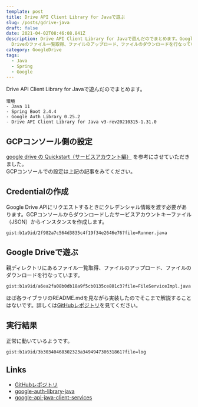 ```yaml
---
template: post
title: Drive API Client Library for Javaで遊ぶ
slug: /posts/gdrive-java
draft: false
date: 2021-04-02T08:46:08.841Z
description: Drive API Client Library for Javaで遊んだのでまとめます。Google
  Driveのファイル一覧取得、ファイルのアップロード、ファイルのダウンロードを行なっています。
category: GoogleDrive
tags:
  - Java
  - Spring
  - Google
---
```

Drive API Client Library for Javaで遊んだのでまとめます。

```
環境
- Java 11
- Spring Boot 2.4.4
- Google Auth Library 0.25.2
- Drive API Client Library for Java v3-rev20210315-1.31.0
```

## GCPコンソール側の設定
[google drive の Quickstart（サービスアカウント編）](https://playwithgoogleapi.hatenablog.com/entry/2019/06/30/133415) を参考にさせていただきました。\
GCPコンソールでの設定は上記の記事をみてください。

## Credentialの作成
Google Drive APIにリクエストするときにクレデンシャル情報を渡す必要があります。GCPコンソールからダウンロードしたサービスアカウントキーファイル（JSON）からインスタンスを作成します。

`gist:b1a9id/2f982a7c564d3835c4f19f34e2646e76?file=Runner.java`  

## Google Driveで遊ぶ
親ディレクトリにあるファイル一覧取得、ファイルのアップロード、ファイルのダウンロードを行なっています。

`gist:b1a9id/a6ea2fa08b0db18a9f5cb0135ce801c3?file=FileServiceImpl.java`  

ほぼ各ライブラリのREADME.mdを見ながら実装したのでそこまで解説することはないです。詳しくは[GitHubレポジトリ](https://github.com/b1a9id/google-drive-sandbox)を見てください。

## 実行結果
正常に動いているようです。

`gist:b1a9id/3b30340468302323a349494730631861?file=log`  

## Links
- [GitHubレポジトリ](https://github.com/b1a9id/google-drive-sandbox)
- [google-auth-library-java
](https://github.com/googleapis/google-auth-library-java)
- [google-api-java-client-services
](https://github.com/googleapis/google-api-java-client-services/tree/master/clients/google-api-services-drive/v3)

